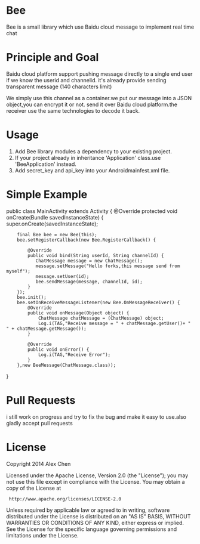 Bee
===

Bee is a small library which use Baidu cloud message to implement real time chat

Principle and Goal
===
Baidu cloud platform support pushing message directly to a single end user if we know the userid and channelid.
it's already provide sending transparent message (140 characters limit)
  
We simply use this channel as a container.we put our message into a JSON object,you can encrypt it or
not. send it over Baidu cloud platform.the receiver use the same technologies to decode it back.

Usage
===
1. Add Bee library modules a dependency to your existing project.
2. If your project already in inheritance 'Application' class.use 'BeeApplication' instead.
3. Add secret_key and api_key into your Androidmainfest.xml file.
    <meta-data android:name="api_key" android:value="Your api_key" />
    <meta-data android:name="secret_key" android:value="Your secret_key" />

Simple Example
==
public class MainActivity extends Activity {
    @Override
    protected void onCreate(Bundle savedInstanceState) {
        super.onCreate(savedInstanceState);

        final Bee bee = new Bee(this);
        bee.setRegisterCallback(new Bee.RegisterCallback() {

            @Override
            public void bind(String userId, String channelId) {
               ChatMessage message = new ChatMessage();
               message.setMessage("Hello forks,this message send from myself");
               message.setUser(id);
               bee.sendMessage(message, channelId, id);
            }
        });
        bee.init();
        bee.setOnReceiveMessageListener(new Bee.OnMessageReceiver() {
            @Override
            public void onMessage(Object object) {
                ChatMessage chatMessage = (ChatMessage) object;
                Log.i(TAG,"Receive message = " + chatMessage.getUser()+ " " + chatMessage.getMessage());
            }

            @Override
            public void onError() {
                Log.i(TAG,"Receive Error");
            }
        },new BeeMessage(ChatMessage.class));
}

Pull Requests
===
  i still work on progress and try to fix the bug and make it easy to use.also gladly accept pull requests

License
===

   Copyright 2014 Alex Chen

   Licensed under the Apache License, Version 2.0 (the "License");
   you may not use this file except in compliance with the License.
   You may obtain a copy of the License at

     http://www.apache.org/licenses/LICENSE-2.0

   Unless required by applicable law or agreed to in writing, software
   distributed under the License is distributed on an "AS IS" BASIS,
   WITHOUT WARRANTIES OR CONDITIONS OF ANY KIND, either express or implied.
   See the License for the specific language governing permissions and
   limitations under the License.
